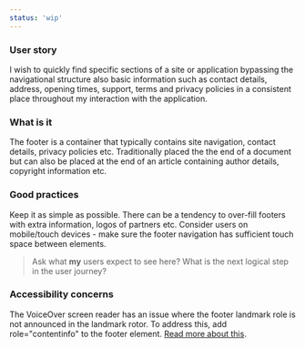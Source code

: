 ```yaml
---
status: 'wip'
---
```


### User story

I wish to quickly find specific sections of a site or application bypassing the navigational structure also basic information such as contact details, address, opening times, support, terms and privacy policies in a consistent place throughout my interaction with the application.

### What is it

The footer is a container that typically contains site navigation, contact details, privacy policies etc.
Traditionally placed the the end of a document but can also be placed at the end of an article containing author details, copyright information etc.

### Good practices

Keep it as simple as possible. There can be a tendency to over-fill footers with extra information, logos of partners etc.
Consider users on mobile/touch devices - make sure the footer navigation has sufficient touch space between elements.

> Ask what **my** users expect to see here?
> What is the next logical step in the user journey?

### Accessibility concerns

The VoiceOver screen reader has an issue where the footer landmark role is not announced in the landmark rotor. To address this, add role="contentinfo" to the footer element. [Read more about this](https://developer.mozilla.org/en-US/docs/Web/HTML/Element/footer).
